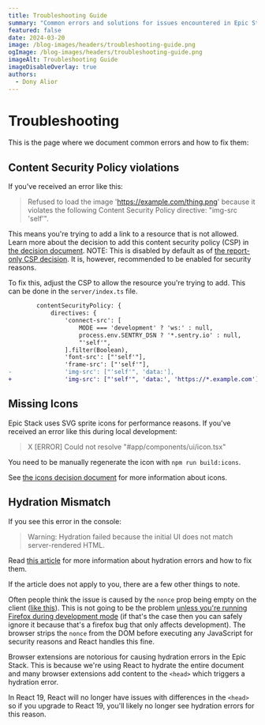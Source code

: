 ```yaml
---
title: Troubleshooting Guide
summary: "Common errors and solutions for issues encountered in Epic Stack"
featured: false
date: 2024-03-20
image: /blog-images/headers/troubleshooting-guide.png
ogImage: /blog-images/headers/troubleshooting-guide.png
imageAlt: Troubleshooting Guide
imageDisableOverlay: true
authors:
  - Dony Alior
---
```


# Troubleshooting

This is the page where we document common errors and how to fix them:

## Content Security Policy violations

If you've received an error like this:

> Refused to load the image 'https://example.com/thing.png' because it violates
> the following Content Security Policy directive: "img-src 'self'".

This means you're trying to add a link to a resource that is not allowed. Learn
more about the decision to add this content security policy (CSP) in
[the decision document](./decisions/008-content-security-policy.md). NOTE: This
is disabled by default as of
[the report-only CSP decision](./decisions/022-report-only-csp.md). It is,
however, recommended to be enabled for security reasons.

To fix this, adjust the CSP to allow the resource you're trying to add. This can
be done in the `server/index.ts` file.

```diff
		contentSecurityPolicy: {
			directives: {
				'connect-src': [
					MODE === 'development' ? 'ws:' : null,
					process.env.SENTRY_DSN ? '*.sentry.io' : null,
					"'self'",
				].filter(Boolean),
				'font-src': ["'self'"],
				'frame-src': ["'self'"],
-				'img-src': ["'self'", 'data:'],
+				'img-src': ["'self'", 'data:', 'https://*.example.com']
```

## Missing Icons

Epic Stack uses SVG sprite icons for performance reasons. If you've received an
error like this during local development:

> X [ERROR] Could not resolve "#app/components/ui/icon.tsx"

You need to be manually regenerate the icon with `npm run build:icons`.

See
[the icons decision document](https://github.com/epicweb-dev/epic-stack/blob/main/docs/decisions/020-icons.md)
for more information about icons.

## Hydration Mismatch

If you see this error in the console:

> Warning: Hydration failed because the initial UI does not match
> server-rendered HTML.

Read [this article](https://www.jacobparis.com/content/remix-hydration-errors)
for more information about hydration errors and how to fix them.

If the article does not apply to you, there are a few other things to note.

Often people think the issue is caused by the `nonce` prop being empty on the
client ([like this](https://github.com/epicweb-dev/epic-stack/discussions/768)).
This is not going to be the problem
[unless you're running Firefox during development mode](https://github.com/epicweb-dev/epic-stack/discussions/768#discussioncomment-10456308)
(if that's the case then you can safely ignore it because that's a firefox bug
that only affects development). The browser strips the `nonce` from the DOM
before executing any JavaScript for security reasons and React handles this
fine.

Browser extensions are notorious for causing hydration errors in the Epic Stack.
This is because we're using React to hydrate the entire document and many
browser extensions add content to the `<head>` which triggers a hydration error.

In React 19, React will no longer have issues with differences in the `<head>`
so if you upgrade to React 19, you'll likely no longer see hydration errors for
this reason.
